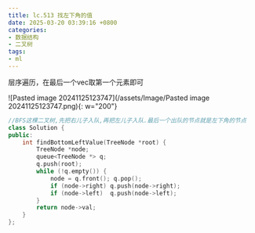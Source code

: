 ```yaml
---
title: lc.513 找左下角的值
date: 2025-03-20 03:39:16 +0800
categories:
- 数据结构
- 二叉树
tags:
- ml
---
```


层序遍历，在最后一个vec取第一个元素即可

![Pasted image 20241125123747](/assets/Image/Pasted image 20241125123747.png){: w="200"}

```cpp
//BFS这棵二叉树,先把右儿子入队,再把左儿子入队.最后一个出队的节点就是左下角的节点
class Solution {
public:
    int findBottomLeftValue(TreeNode *root) {
        TreeNode *node;
        queue<TreeNode *> q;
        q.push(root);
        while (!q.empty()) {
            node = q.front(); q.pop();
            if (node->right) q.push(node->right);
            if (node->left)  q.push(node->left);
        }
        return node->val;
    }
};
```